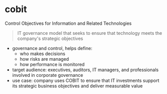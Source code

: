 
# cobit

Control Objectives for Information and Related Technologies

> IT governance model that seeks to ensure that technology meets the company's strategic objectives

- governance and control, helps define:
  - who makes decisions
  - how risks are managed
  - how performance is monitored
- target audience: executives, auditors, IT managers, and professionals involved in corporate governance
- use case: company uses COBIT to ensure that IT investments support its strategic business objectives and deliver measurable value

